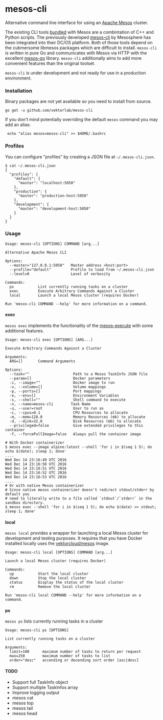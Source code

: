 # mesos-cli

Alternative command line interface for using an [Apache Mesos]("http://mesos.apache.com") cluster.

The existing CLI tools [bundled]("https://github.com/apache/mesos/tree/master/src/cli") with Mesos are a combintation
of C++ and Python scripts. The previously developed [mesos-cli]("https://github.com/mesosphere/mesos-cli") by Mesosphere has been integrated into their DC/OS platform. Both of those tools depend on the cubmersome libmesos packages which are difficult to install. `mesos-cli` is written in pure Go and communicates with Mesos via HTTP with the excellent [mesos-go]("https://github.com/mesos/mesos-go") library. `mesos-cli` additionally aims to add more convenient features than the original toolset.

`mesos-cli` is under development and not ready for use in a production environment.

### Installation 

Binary packages are not yet available so you need to install from source.

    go get -u github.com/vektorlab/mesos-cli
    
 If you don't mind potentially overriding the default `mesos` command you may add an alias:
 
     echo "alias mesos=mesos-cli" >> $HOME/.bashrc
     
### Profiles
You can configure "profiles" by creating a JSON file at `~/.mesos-cli.json`.

    $ cat ~/.mesos-cli.json
    {
      "profiles": {
        "default": {
          "master": "localhost:5050"
        },
        "production": {
          "master": "production-host:5050"
        },
        "development": {
          "master": "development-host:5050"
        }
      }
    }
    
### Usage

    Usage: mesos-cli [OPTIONS] COMMAND [arg...]

    Alternative Apache Mesos CLI

    Options:
      --master="127.0.0.1:5050"   Master address <host:port>
      --profile="default"         Profile to load from ~/.mesos-cli.json
      --level=0                   Level of verbosity

    Commands:
      ps           List currently running tasks on a cluster
      exec         Execute Arbitrary Commands Against a Cluster
      local        Launch a local Mesos cluster (requires Docker)

    Run 'mesos-cli COMMAND --help' for more information on a command.
    
#### exec
`mesos exec` implements the functionality of the [mesos-execute](https://github.com/apache/mesos/blob/master/src/cli/execute.cpp)
with some additional features.

    Usage: mesos-cli exec [OPTIONS] [ARG...]

    Execute Arbitrary Commands Against a Cluster

    Arguments:
      ARG=[]       Command Arguments

    Options:
      --task=""                    Path to a Mesos TaskInfo JSON file
      --param=[]                   Docker parameters
      -i, --image=""               Docker image to run
      -v, --volume=[]              Volume mappings
      -p, --ports=[]               Port mappings
      -e, --env=[]                 Environment Variables
      -s, --shell=""               Shell command to execute
      -n, --name=mesos-cli        Task Name
      -u, --user=root              User to run as
      -c, --cpus=0.1               CPU Resources to allocate
      -m, --mem=128.0              Memory Resources (mb) to allocate
      -d, --disk=32.0              Disk Resources (mb) to allocate
      --privileged=false           Give extended privileges to this container
      -f, --forcePullImage=false   Always pull the container image

    # With Docker containerizer
    $ mesos exec --image alpine:latest --shell 'for i in $(seq 1 5); do echo $(date); sleep 1; done'
    ....
    Wed Dec 14 23:16:49 UTC 2016
    Wed Dec 14 23:16:50 UTC 2016
    Wed Dec 14 23:16:51 UTC 2016
    Wed Dec 14 23:16:52 UTC 2016
    Wed Dec 14 23:16:53 UTC 2016
    ....
    # Or with native Mesos containerizer
    # Since native mesos containerizer doesn't redirect stdout/stderr by default you 
    # need to literally write to a file called `stdout`/`stderr` in the sandbox directory.
    $ mesos exec --shell 'for i in $(seq 1 5); do echo $(date) >> stdout; sleep 1; done'
    
#### local

`mesos local` provides a wrapper for launching a local Mesos cluster for development and testing purposes. It requires that you have Docker installed locally uses the [vektorcloud/mesos]("https://github.com/vektorcloud/mesos") image.

    Usage: mesos-cli local [OPTIONS] COMMAND [arg...]

    Launch a local Mesos cluster (requires Docker)

    Commands:
      up           Start the local cluster
      down         Stop the local cluster
      status       Display the status of the local cluster
      rm           Remove the local cluster

    Run 'mesos-cli local COMMAND --help' for more information on a command.
    
#### ps

`mesos ps` lists currently running tasks in a cluster

    Usage: mesos-cli ps [OPTIONS]

    List currently running tasks on a cluster

    Arguments:
      limit=100      maximum number of tasks to return per request
      max=250        maximum number of tasks to list
      order="desc"   accending or decending sort order [asc|desc]



#### TODO

  * Support full TaskInfo object
  * Support multiple TaskInfos array
  * Improve logging output
  * mesos cat
  * mesos top
  * mesos tail
  * mesos head

